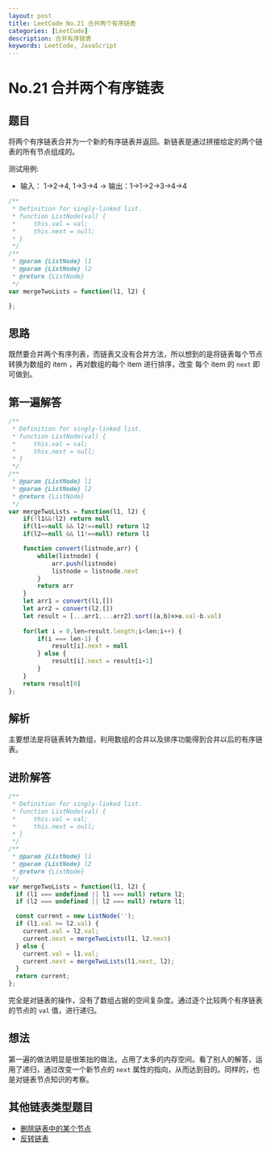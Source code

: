 ```yaml
---
layout: post
title: LeetCode No.21 合并两个有序链表
categories: [LeetCode]
description: 合并有序链表
keywords: LeetCode, JavaScript
---
```


# No.21 合并两个有序链表

## 题目  

将两个有序链表合并为一个新的有序链表并返回。新链表是通过拼接给定的两个链表的所有节点组成的。  

测试用例:
  - 输入： 1->2->4, 1->3->4 -> 输出：1->1->2->3->4->4 


``` javascript
/**
 * Definition for singly-linked list.
 * function ListNode(val) {
 *     this.val = val;
 *     this.next = null;
 * }
 */
/**
 * @param {ListNode} l1
 * @param {ListNode} l2
 * @return {ListNode}
 */
var mergeTwoLists = function(l1, l2) {

};
```

## 思路

既然要合并两个有序列表，而链表又没有合并方法，所以想到的是将链表每个节点转换为数组的 item ，再对数组的每个 item 进行排序，改变 每个 item 的 `next` 即可做到。

## 第一遍解答

``` javascript
/**
 * Definition for singly-linked list.
 * function ListNode(val) {
 *     this.val = val;
 *     this.next = null;
 * }
 */
/**
 * @param {ListNode} l1
 * @param {ListNode} l2
 * @return {ListNode}
 */
var mergeTwoLists = function(l1, l2) {
    if(!l1&&!l2) return null
    if(l1==null && l2!==null) return l2
    if(l2==null && l1!==null) return l1

    function convert(listnode,arr) {
        while(listnode) {
            arr.push(listnode)
            listnode = listnode.next
        }
        return arr
    }
    let arr1 = convert(l1,[])
    let arr2 = convert(l2,[])
    let result = [...arr1,...arr2].sort((a,b)=>a.val-b.val)
 
    for(let i = 0,len=result.length;i<len;i++) {
        if(i === len-1) {
            result[i].next = null
        } else {
            result[i].next = result[i+1]
        }
    }
    return result[0] 
};
```

## 解析  

主要想法是将链表转为数组，利用数组的合并以及排序功能得到合并以后的有序链表。

## 进阶解答  

``` javascript
/**
 * Definition for singly-linked list.
 * function ListNode(val) {
 *     this.val = val;
 *     this.next = null;
 * }
 */
/**
 * @param {ListNode} l1
 * @param {ListNode} l2
 * @return {ListNode}
 */
var mergeTwoLists = function(l1, l2) {
  if (l1 === undefined || l1 === null) return l2;
  if (l2 === undefined || l2 === null) return l1;

  const current = new ListNode('');
  if (l1.val >= l2.val) {
    current.val = l2.val;
    current.next = mergeTwoLists(l1, l2.next)
  } else {
    current.val = l1.val;
    current.next = mergeTwoLists(l1.next, l2);
  }
  return current;
};
```

完全是对链表的操作，没有了数组占据的空间复杂度。通过逐个比较两个有序链表的节点的 `val` 值，进行递归。

## 想法  

第一遍的做法明显是很笨拙的做法，占用了太多的内存空间。看了别人的解答，运用了递归，通过改变一个新节点的 `next` 属性的指向，从而达到目的。同样的，也是对链表节点知识的考察。

## 其他链表类型题目
  - [删除链表中的某个节点](http://slowboat.top/2019/11/21/delete-node-in-linked-list/)
  - [反转链表](http://slowboat.top/2019/12/01/reverse-linkedlist/)